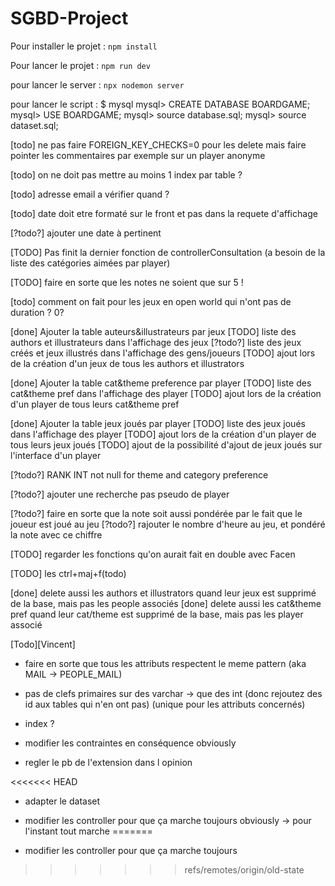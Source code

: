 # SGBD-Project

Pour installer le projet : 
<code>npm install</code>

Pour lancer le projet :
<code>npm run dev</code>

pour lancer le server : 
<code>npx nodemon server </code>


pour lancer le script : 
    $  mysql
mysql> CREATE DATABASE BOARDGAME;
mysql> USE BOARDGAME;
mysql> source database.sql;
mysql> source dataset.sql;


[todo] ne pas faire FOREIGN_KEY_CHECKS=0 pour les delete mais faire pointer les commentaires par exemple sur un player anonyme

[todo] on ne doit pas mettre au moins 1 index par table ?

[todo] adresse email a vérifier quand ?

[todo] date doit etre formaté sur le front et pas dans la requete d'affichage

[?todo?] ajouter une date à pertinent

[TODO] Pas finit la dernier fonction de controllerConsultation (a besoin de la liste des catégories aimées par player)

[TODO] faire en sorte que les notes ne soient que sur 5 !

[todo] comment on fait pour les jeux en open world qui n'ont pas de duration ? 0?

[done] Ajouter la table auteurs&illustrateurs par jeux
[TODO] liste des authors et illustrateurs dans l'affichage des jeux
[?todo?] liste des jeux créés et jeux illustrés dans l'affichage des gens/joueurs
[TODO] ajout lors de la création d'un jeux de tous les authors et illustrators

[done] Ajouter la table cat&theme preference par player
[TODO] liste des cat&theme pref dans l'affichage des player
[TODO] ajout lors de la création d'un player de tous leurs cat&theme pref

[done] Ajouter la table jeux joués par player
[TODO] liste des jeux joués dans l'affichage des player
[TODO] ajout lors de la création d'un player de tous leurs jeux joués
[TODO] ajout de la possibilité d'ajout de jeux joués sur l'interface d'un player

[?todo?] RANK INT not null for theme and category preference

[?todo?] ajouter une recherche pas pseudo de player

[?todo?] faire en sorte que la note soit aussi pondérée par le fait que le joueur est joué au jeu
[?todo?] rajouter le nombre d'heure au jeu, et pondéré la note avec ce chiffre 

[TODO] regarder les fonctions qu'on aurait fait en double avec Facen

[TODO] les ctrl+maj+f(todo)

[done] delete aussi les authors et illustrators quand leur jeux est supprimé de la base, mais pas les people associés
[done] delete aussi les cat&theme pref quand leur cat/theme est supprimé de la base, mais pas les player associé



[Todo][Vincent]
- faire en sorte que tous les attributs respectent le meme pattern
(aka MAIL -> PEOPLE_MAIL)

- pas de clefs primaires sur des varchar -> que des int 
(donc rejoutez des id aux tables qui n'en ont pas)
(unique pour les attributs concernés)

- index ?

- modifier les contraintes en conséquence obviously

- regler le pb de l'extension dans l opinion


<<<<<<< HEAD
- adapter le dataset

- modifier les controller pour que ça marche toujours obviously
    -> pour l'instant tout marche
=======
- modifier les controller pour que ça marche toujours

>>>>>>> refs/remotes/origin/old-state
